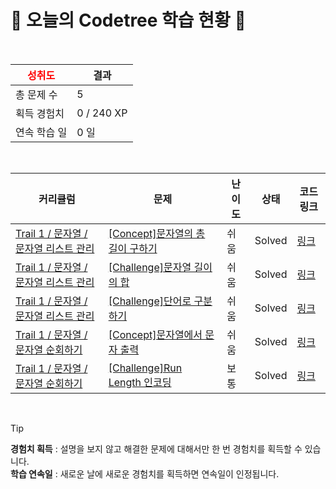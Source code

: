 # 🌲 오늘의 Codetree 학습 현황 🌲

<br />

| <span style="color:red;display:block;text-align:center;"> **성취도**</span> | 결과 |
|---|---|
| 총 문제 수 | 5 |
| 획득 경험치 | 0 / 240 XP |
| 연속 학습 일 | 0 일 |

<br />

|커리큘럼|문제|난이도|상태|코드 링크|
|---|---|---|---|---|
|[Trail 1 / 문자열 / 문자열 리스트 관리](https://www.codetree.ai/trail-info/novice-low/)|[[Concept]문자열의 총 길이 구하기](https://www.codetree.ai/trails/complete/curated-cards/intro-find-the-length-of-the-string/)|쉬움|Solved|[링크](https://github.com/yoonc01/codetree-TILs/blob/main/250212/%EB%AC%B8%EC%9E%90%EC%97%B4%EC%9D%98%20%EC%B4%9D%20%EA%B8%B8%EC%9D%B4%20%EA%B5%AC%ED%95%98%EA%B8%B0/find-the-length-of-the-string.js)|
|[Trail 1 / 문자열 / 문자열 리스트 관리](https://www.codetree.ai/trail-info/novice-low/)|[[Challenge]문자열 길이의 합](https://www.codetree.ai/trails/complete/curated-cards/challenge-sum-length-of-string/)|쉬움|Solved|[링크](https://github.com/yoonc01/codetree-TILs/blob/main/250212/%EB%AC%B8%EC%9E%90%EC%97%B4%20%EA%B8%B8%EC%9D%B4%EC%9D%98%20%ED%95%A9/sum-length-of-string.cpp)|
|[Trail 1 / 문자열 / 문자열 리스트 관리](https://www.codetree.ai/trail-info/novice-low/)|[[Challenge]단어로 구분하기](https://www.codetree.ai/trails/complete/curated-cards/challenge-separate-words-with-words/)|쉬움|Solved|[링크](https://github.com/yoonc01/codetree-TILs/blob/main/250212/%EB%8B%A8%EC%96%B4%EB%A1%9C%20%EA%B5%AC%EB%B6%84%ED%95%98%EA%B8%B0/separate-words-with-words.js)|
|[Trail 1 / 문자열 / 문자열 순회하기](https://www.codetree.ai/trail-info/novice-low/)|[[Concept]문자열에서 문자 출력](https://www.codetree.ai/trails/complete/curated-cards/intro-print-chars-from-word/)|쉬움|Solved|[링크](https://github.com/yoonc01/codetree-TILs/blob/main/250212/%EB%AC%B8%EC%9E%90%EC%97%B4%EC%97%90%EC%84%9C%20%EB%AC%B8%EC%9E%90%20%EC%B6%9C%EB%A0%A5/print-chars-from-word.cpp)|
|[Trail 1 / 문자열 / 문자열 순회하기](https://www.codetree.ai/trail-info/novice-low/)|[[Challenge]Run Length 인코딩](https://www.codetree.ai/trails/complete/curated-cards/challenge-run-length-encoding/)|보통|Solved|[링크](https://github.com/yoonc01/codetree-TILs/blob/main/250212/Run%20Length%20%EC%9D%B8%EC%BD%94%EB%94%A9/run-length-encoding.cpp)|


<br />

> [!TIP]
> **경험치 획득** : 설명을 보지 않고 해결한 문제에 대해서만 한 번 경험치를 획득할 수 있습니다.  
> **학습 연속일** : 새로운 날에 새로운 경험치를 획득하면 연속일이 인정됩니다.


